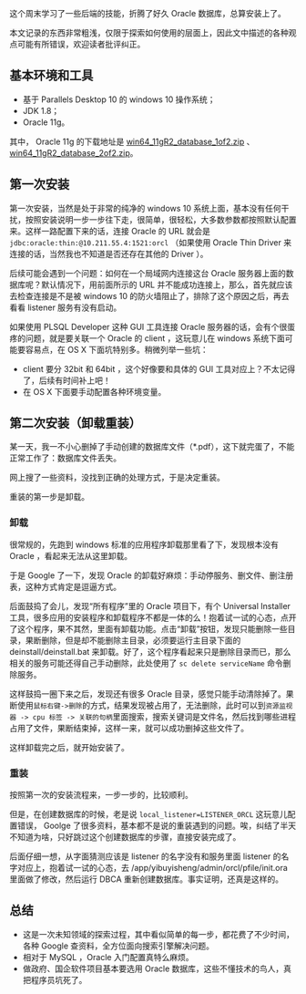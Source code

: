 <!-- config.time: 2016-05-23 12:13 -->
<!-- config.brief: oracle安装 -->

这个周末学习了一些后端的技能，折腾了好久 Oracle 数据库，总算安装上了。

本文记录的东西非常粗浅，仅限于探索如何使用的层面上，因此文中描述的各种观点可能有所错误，欢迎读者批评纠正。

## 基本环境和工具

- 基于 Parallels Desktop 10 的 windows 10 操作系统；
- JDK 1.8；
- Oracle 11g。

其中， Oracle 11g 的下载地址是 [win64_11gR2_database_1of2.zip](http://www.oracle.com/technetwork/database/enterprise-edition/downloads/112010-win64soft-094461.html) 、 [win64_11gR2_database_2of2.zip](http://www.oracle.com/technetwork/database/enterprise-edition/downloads/112010-win64soft-094461.html)。

## 第一次安装

第一次安装，当然是处于非常的纯净的 windows 10 系统上面，基本没有任何干扰，按照安装说明一步一步往下走，很简单，很轻松，大多数参数都按照默认配置来。这样一路配置下来的话，连接 Oracle 的 URL 就会是 `jdbc:oracle:thin:@10.211.55.4:1521:orcl` （如果使用 Oracle Thin Driver 来连接的话，当然我也不知道是否还存在其他的 Driver ）。

后续可能会遇到一个问题：如何在一个局域网内连接这台 Oracle 服务器上面的数据库呢？默认情况下，用前面所示的 URL 并不能成功连接上，那么，首先就应该去检查连接是不是被 windows 10 的防火墙阻止了，排除了这个原因之后，再去看看 listener 服务有没有启动。

如果使用 PLSQL Developer 这种 GUI 工具连接 Oracle 服务器的话，会有个很蛋疼的问题，就是要关联一个 Oracle 的 client ，这玩意儿在 windows 系统下面可能要容易点，在 OS X 下面坑特别多。稍微列举一些坑：

- client 要分 32bit 和 64bit ，这个好像要和具体的 GUI 工具对应上？不太记得了，后续有时间补上吧！
- 在 OS X 下面要手动配置各种环境变量。

## 第二次安装（卸载重装）

某一天，我一不小心删掉了手动创建的数据库文件（*.pdf），这下就完蛋了，不能正常工作了：数据库文件丢失。

网上搜了一些资料，没找到正确的处理方式，于是决定重装。

重装的第一步是卸载。

### 卸载

很常规的，先跑到 windows 标准的应用程序卸载那里看了下，发现根本没有 Oracle ，看起来无法从这里卸载。

于是 Google 了一下，发现 Oracle 的卸载好麻烦：手动停服务、删文件、删注册表，这种方式肯定是逗逼方式。

后面鼓捣了会儿，发现“所有程序”里的 Oracle 项目下，有个 Universal Installer 工具，很多应用的安装程序和卸载程序不都是一体的么！抱着试一试的心态，点开了这个程序，果不其然，里面有卸载功能。点击“卸载”按钮，发现只能删除一些目录，果断删除，但是却不能删除主目录，必须要运行主目录下面的 deinstall/deinstall.bat 来卸载。好了，这个程序看起来只是删除目录而已，那么相关的服务可能还得自己手动删除，此处使用了 `sc delete serviceName` 命令删除服务。

这样鼓捣一圈下来之后，发现还有很多 Oracle 目录，感觉只能手动清除掉了。果断使用`鼠标右键->删除`的方式，结果发现被占用了，无法删除，此时可以到`资源监视器 -> cpu 标签 -> 关联的句柄`里面搜索，搜索关键词是文件名，然后找到哪些进程占用了文件，果断结束掉，这样一来，就可以成功删掉这些文件了。

这样卸载完之后，就开始安装了。

### 重装

按照第一次的安装流程来，一步一步的，比较顺利。

但是，在创建数据库的时候，老是说 `local_listener=LISTENER_ORCL` 这玩意儿配置错误， Goolge 了很多资料，基本都不是说的重装遇到的问题。唉，纠结了半天不知道为啥，只好跳过这个创建数据库的步骤，直接安装完成了。

后面仔细一想，从字面猜测应该是 listener 的名字没有和服务里面 listener 的名字对应上，抱着试一试的心态，去 /app/yibuyisheng/admin/orcl/pfile/init.ora 里面做了修改，然后运行 DBCA 重新创建数据库。事实证明，还真是这样的。

## 总结

- 这是一次未知领域的探索过程，其中看似简单的每一步，都花费了不少时间，各种 Google 查资料，全方位面向搜索引擎解决问题。
- 相对于 MySQL ，Oracle 入门配置真特么麻烦。
- 做政府、国企软件项目基本要选用 Oracle 数据库，这些不懂技术的鸟人，真把程序员坑死了。
